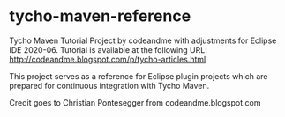 # tycho-maven-reference
Tycho Maven Tutorial Project by codeandme with adjustments for Eclipse IDE 2020-06. Tutorial is available at the following URL: http://codeandme.blogspot.com/p/tycho-articles.html

This project serves as a reference for Eclipse plugin projects which are prepared for continuous integration with Tycho Maven.

Credit goes to Christian Pontesegger from codeandme.blogspot.com
